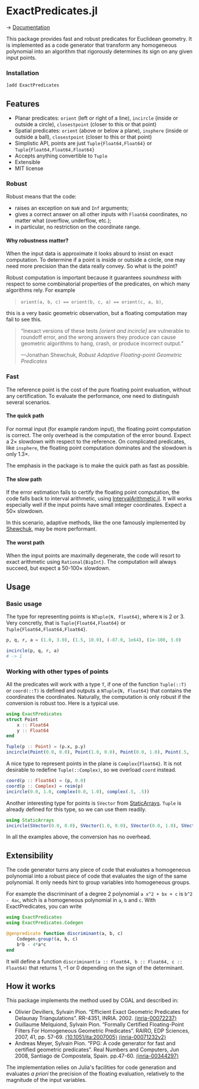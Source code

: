 # ExactPredicates.jl

→ [Documentation](https://lairez.github.io/ExactPredicates.jl/)

This package provides fast and robust predicates for Euclidean geometry. It is
implemented as a code generator that transform any homogeneous polynomial into
an algorithm that rigorously determines its sign on any given input points.

### Installation

```julia
]add ExactPredicates
```

## Features

* Planar predicates: `orient` (left or right of a line), `incircle` (inside or
  outside a circle), `closestpoint` (closer to this or that point)
* Spatial predicates: `orient` (above or below a plane), `insphere` (inside or
  outside a ball), `closestpoint` (closer to this or that point)
* Simplistic API, points are just `Tuple{Float64,Float64}` or `Tuple{Float64,Float64,Float64}`
* Accepts anything convertible to `Tuple`
* Extensible
* MIT license


### Robust

Robust means that the code:

- raises an exception on `NaN` and `Inf` arguments;
- gives a correct answer on all other inputs with `Float64` coordinates, no matter what (overflow, underflow, etc.);
- in particular, no restriction on the coordinate range.


#### Why robustness matter?

When the input data is approximate it looks absurd to insist on exact
computation. To determine if a point is inside or outside a circle, one may need
more precision than the data really convey. So what is the point?

Robust computation is important because it guarantees *soundness* with respect
to some combinatorial properties of the predicates, on which many algorithms
rely. For example
> `orient(a, b, c) == orient(b, c, a) == orient(c, a, b)`,

this
is a very basic geometric observation, but a floating computation may fail to
see this.


> “Inexact versions of these tests *[orient and incircle]* are vulnerable to roundoff error, and the wrong
> answers they produce can cause geometric algorithms to hang, crash, or produce
> incorrect output.”
>
> —Jonathan Shewchuk, *Robust Adaptive Floating-point Geometric Predicates*

### Fast

The reference point is the cost of the pure floating point evaluation, without any certification.
To evaluate the performance, one need to distinguish several scenarios.

#### The quick path

For normal input (for example random input), the floating point computation is
correct. The only overhead is the computation of the error bound. Expect a 2×
slowdown with respect to the reference. On complicated predicates, like
`insphere`, the floating point computation dominates and the slowdown is only
1.3×.

The emphasis in the package is to make the quick path as fast as possible.

#### The slow path

If the error estimation fails to certify the floating point computation, the
code falls back to interval arithmetic, using [IntervalArithmetic.jl](https://github.com/JuliaIntervals/IntervalArithmetic.jl). It will works especially well if the input points have small integer coordinates.
Expect a 50× slowdown.

In this scenario, adaptive methods, like the one famously implemented by [Shewchuk](https://www.cs.cmu.edu/~quake/robust.html), may be more performant.

#### The worst path

When the input points are maximally degenerate, the code will resort to exact arithmetic using `Rational{BigInt}`.
The computation will always succeed, but expect a 50-100× slowdown.


## Usage

### Basic usage 

The type for representing points is `NTuple{N, Float64}`, where `N` is 2 or 3. Very concretly, that is `Tuple{Float64,Float64}` or `Tuple{Float64,Float64,Float64}`.

```julia
p, q, r, a = (1.0, 3.0), (1.5, 10.0), (-87.0, 1e64), (1e-100, 3.0)

incircle(p, q, r, a)
# -> 1
```

### Working with other types of points

All the predicates will work with a type `T`, if one of the function `Tuple(::T)` or
`coord(::T)` is defined and outputs a `NTuple{N, Float64}` that contains the coordinates the
coordinates. Naturally, the computation is only robust if the conversion is robust too.
Here is a typical use.

```julia
using ExactPredicates
struct Point
    x :: Float64
    y :: Float64
end

Tuple(p :: Point) = (p.x, p.y)
incircle(Point(0.0, 0.0), Point(1.0, 0.0), Point(0.0, 1.0), Point(.5, .5))
```

A nice type to represent points in the plane is `Complex{Float64}`.
It is not desirable to redefine `Tuple(::Complex)`, so we overload `coord` instead.

```julia
coord(p :: Float64) = (p, 0.0)
coord(p :: Complex) = reim(p)
incircle(0.0, 1.0, complex(0.0, 1.0), complex(.5, .5))
```

Another interesting type for points is `SVector` from [StaticArrays](https://github.com/JuliaArrays/StaticArrays.jl).
`Tuple` is already defined for this type, so we can use them readily.

```julia
using StaticArrays
incircle(SVector(0.0, 0.0), SVector(1.0, 0.0), SVector(0.0, 1.0), SVector(.5, .5))
```

In all the examples above, the conversion has no overhead.

## Extensibility

The code generator turns any piece of code that evaluates a homogeneous polynomial
into a robust piece of code that evaluates the sign of the same polynomial.
It only needs hint to group variables into homogeneous groups.

For example the discriminant of a degree 2 polynomial ``a x^2 + bx + c`` is ``b^2 - 4ac``, which is a homogeneous polynomial in ``a``, ``b`` and ``c``.
With ExactPredicates, you can write

```julia
using ExactPredicates
using ExactPredicates.Codegen

@genpredicate function discriminant(a, b, c)
    Codegen.group!(a, b, c)
    b*b - 4*a*c
end
```

It will define a function `discriminant(a :: Float64, b :: Float64, c :: Float64)` that returns 1, –1 or 0 depending on the sign of the determinant.


## How it works

This package implements the method used by CGAL and described in:

* Olivier Devillers, Sylvain Pion. “Efficient Exact Geometric Predicates for Delaunay Triangulations”. RR-4351, INRIA. 2002. [⟨inria-00072237⟩](https://hal.inria.fr/inria-00072237)
* Guillaume Melquiond, Sylvain Pion. “Formally Certified Floating-Point Filters For Homogeneous Geometric Predicates”. RAIRO, EDP Sciences, 2007, 41, pp. 57-69. [⟨10.1051/ita:2007005⟩](https://dx.doi.org/10.1051/ita:2007005) [⟨inria-00071232v2⟩](https://hal.inria.fr/inria-00071232)
* Andreas Meyer, Sylvain Pion. “FPG: A code generator for fast and certified geometric predicates”. Real Numbers and Computers, Jun 2008, Santiago de Compostela, Spain. pp.47-60. [⟨inria-00344297⟩](https://hal.inria.fr/inria-00344297)

The implementation relies on Julia's facilities for code generation and
evaluates *a priori* the precision of the floating evaluation, relatively to the
magnitude of the input variables.
